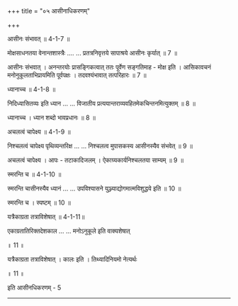 +++
title = "०५ आसीनाधिकरणम्"

+++

आसीनः संभावत् ॥ 4-1-7 ॥

मोक्षसाधनतया वेनान्तशास्त्रैः .... ... प्रतत्रनिवृत्तये सापाश्रये आसीनः कृर्यात् ॥ 7 ॥

आसीनः संभवात् । अनन्तरयोः प्रासङ्गिकत्वात् ततः पूर्वेण सङ्गतिमाह - मोक्ष इति । आसिकावचनं मनोनुकूलताभिप्रायमिति पूर्वपक्षः । तदवश्यंभावात् तत्परिहारः ॥ 7 ॥

ध्यानाच्च ॥ 4-1-8 ॥

निदिध्यासितव्यः इति ध्यान ... ... विजातीय प्रत्ययान्तराव्यवहितमेकचिन्तनमित्युक्तम् ॥ 8 ॥

ध्यानाच्च । ध्यान शब्दो भावप्रधानः ॥ 8 ॥

अचलत्वं चापेक्ष्य ॥ 4-1-9 ॥

निश्चलत्वं चापेक्ष्य पृथिव्यन्तरिक्ष ... ... निश्चलत्व मुपासकस्य आसीनस्यैव संभवेत् ॥ 9 ॥

अचलत्वं चापेक्ष्य । आपः - तटाकादिजलम् । ऐकाग्र्यकार्यनिश्चलतया साम्यम् ॥ 9 ॥

स्मरन्ति च ॥ 4-1-10 ॥

स्मरन्ति चासीनस्यैव ध्यानं ... ... उपविश्यासने युञ्ज्याद्योगमात्मविशुद्धये इति ॥ 10 ॥

स्मरन्ति च । स्पष्टम् ॥ 10 ॥

यत्रैकाग्रता तत्राविशेषात् ॥ 4-1-11॥

एकाग्रतातिरिक्तदेशकाल ... ... मनोऽनुकूले इति वाक्यशेषात्

॥ 11 ॥

यत्रैकाग्रता तत्राविशेषात् । कालः इति । तिथ्यादिनियमो नेत्यर्थः

॥ 11 ॥

इति आसीनधिकरणम् - 5

-----

